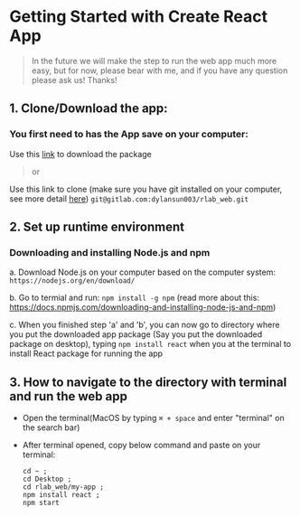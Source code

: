# Getting Started with Create React App 

> In the future we will make the step to run the web app much more easy, but for now, please bear with me, and if you have any question please ask us! Thanks!

## 1. Clone/Download the app:
	
### You first need to has the App save on your computer:
	
Use this [link](https://gitlab.com/dylansun003/rlab_web/-/archive/main/rlab_web-main.zip) to download the package

> or 

Use this link to clone (make sure you have git installed on your computer, see more detail [here](https://git-scm.com/downloads)) ```git@gitlab.com:dylansun003/rlab_web.git```
	
## 2. Set up runtime environment

### Downloading and installing Node.js and npm 

a. Download Node.js on your computer based on the computer system: 
```https://nodejs.org/en/download/```

b. Go to termial and run:
```npm install -g npm```
(read more about this: https://docs.npmjs.com/downloading-and-installing-node-js-and-npm)

c. When you finished step 'a' and 'b', you can now go to directory where you put the downloaded app package (Say you put the downloaded package on desktop), typing ```npm install react``` when you at the terminal to install React package for running the app

## 3. How to navigate to the directory with terminal and run the web app

* Open the terminal(MacOS by typing ```⌘ + space``` and enter "terminal" on the search bar)
* After terminal opened, copy below command and paste on your terminal:
 
	```
	cd ~ ; 
	cd Desktop ; 
	cd rlab_web/my-app ;
	npm install react ; 
	npm start
	```
